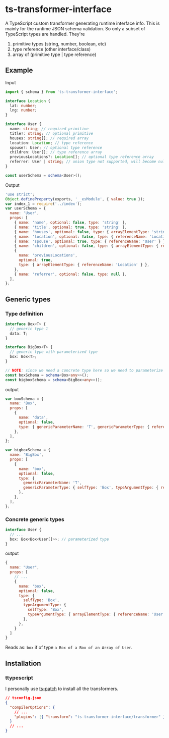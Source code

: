 # ts-transformer-interface

A TypeScript custom transformer generating runtime interface info. This is mainly for the runtime JSON schema validation.
So only a subset of TypeScript types are handled. They're

1. primitive types (string, number, boolean, etc)
2. type reference (other interface/class)
3. array of (primitive type | type reference)

## Example

Input

```typescript
import { schema } from 'ts-transformer-interface';

interface Location {
  lat: number;
  lng: number;
}

interface User {
  name: string; // required primitive
  title?: string; // optional primitive
  houses: string[]; // required array
  location: Location; // type reference
  spouse?: User; // optional type reference
  children: User[]; // type reference array
  previousLocations?: Location[]; // optional type reference array
  referrer: User | string; // union type not supported, will become null
}

const userSchema = schema<User>();
```

Output

```javascript
'use strict';
Object.defineProperty(exports, '__esModule', { value: true });
var index_1 = require('../index');
var userSchema = {
  name: 'User',
  props: [
    { name: 'name', optional: false, type: 'string' },
    { name: 'title', optional: true, type: 'string' },
    { name: 'houses', optional: false, type: { arrayElementType: 'string' } },
    { name: 'location', optional: false, type: { referenceName: 'Location' } },
    { name: 'spouse', optional: true, type: { referenceName: 'User' } },
    { name: 'children', optional: false, type: { arrayElementType: { referenceName: 'User' } } },
    {
      name: 'previousLocations',
      optional: true,
      type: { arrayElementType: { referenceName: 'Location' } },
    },
    { name: 'referrer', optional: false, type: null },
  ],
};
```

## Generic types

### Type definition

```typescript
interface Box<T> {
  // generic type 1
  data: T;
}

interface BigBox<T> {
  // generic type with parameterized type
  box: Box<T>;
}

// NOTE: since we need a concrete type here so we need to parameterize with `any` as placeholder
const boxSchema = schema<Box<any>>();
const bigboxSchema = schema<BigBox<any>>();
```

output

```javascript
var boxSchema = {
  name: 'Box',
  props: [
    {
      name: 'data',
      optional: false,
      type: { genericParameterName: 'T', genericParameterType: { referenceName: 'T' } },
    },
  ],
};

var bigboxSchema = {
  name: 'BigBox',
  props: [
    {
      name: 'box',
      optional: false,
      type: {
        genericParameterName: 'T',
        genericParameterType: { selfType: 'Box', typeArgumentType: { referenceName: 'T' } },
      },
    },
  ],
};
```

### Concrete generic types

```TypeScript
interface User {
  // ...
  box: Box<Box<User[]>>; // parameterized type
}
```

output

```javascript
{
  name: "User",
  props: [
    // ...
    {
      name: 'box',
      optional: false,
      type: {
        selfType: 'Box',
        typeArgumentType: {
          selfType: 'Box',
          typeArgumentType: { arrayElementType: { referenceName: 'User' } },
        },
      },
    }
  ]
}
```

Reads as: `box` if of type `a Box of a Box of an Array of User`.

## Installation

### ttypescript

I personally use [ts-patch](https://www.npmjs.com/package/ts-patch) to install all the transformers.

```json
// tsconfig.json
{
  "compilerOptions": {
    // ...
    "plugins": [{ "transform": "ts-transformer-interface/transformer" }]
  }
  // ...
}
```
